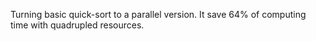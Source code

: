 Turning basic quick-sort to a parallel version. It save 64% of computing time with quadrupled resources.
